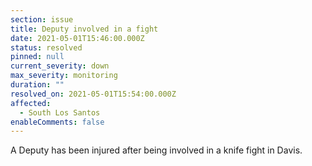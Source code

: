 ```yaml
---
section: issue
title: Deputy involved in a fight
date: 2021-05-01T15:46:00.000Z
status: resolved
pinned: null
current_severity: down
max_severity: monitoring
duration: ""
resolved_on: 2021-05-01T15:54:00.000Z
affected:
  - South Los Santos
enableComments: false
---
```

A Deputy has been injured after being involved in a knife fight in Davis.